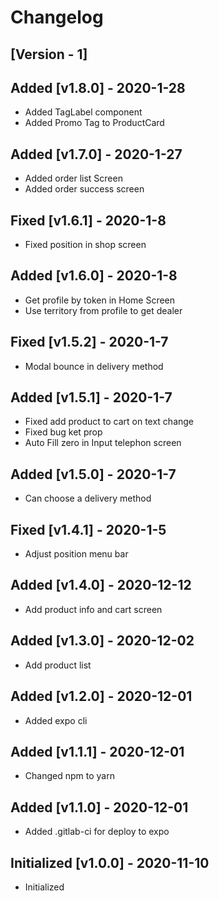 # Changelog

## [Version - 1]

## Added [v1.8.0] - 2020-1-28
- Added TagLabel component
- Added Promo Tag to ProductCard

## Added [v1.7.0] - 2020-1-27
- Added order list Screen
- Added order success screen

## Fixed [v1.6.1] - 2020-1-8
- Fixed position in shop screen

## Added [v1.6.0] - 2020-1-8
- Get profile by token in Home Screen
- Use territory from profile to get dealer

## Fixed [v1.5.2] - 2020-1-7
- Modal bounce in delivery method

## Added [v1.5.1] - 2020-1-7
- Fixed add product to cart on text change
- Fixed bug ket prop
- Auto Fill zero in Input telephon screen

## Added [v1.5.0] - 2020-1-7
- Can choose a delivery method

## Fixed [v1.4.1] - 2020-1-5
- Adjust position menu bar 

## Added [v1.4.0] - 2020-12-12
- Add product info and cart screen

## Added [v1.3.0] - 2020-12-02
- Add product list

## Added [v1.2.0] - 2020-12-01
- Added expo cli

## Added [v1.1.1] - 2020-12-01
- Changed npm to yarn

## Added [v1.1.0] - 2020-12-01
- Added .gitlab-ci for deploy to expo

## Initialized [v1.0.0] - 2020-11-10
- Initialized
